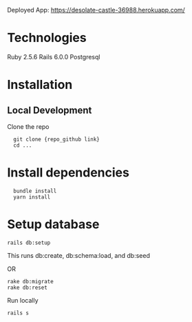 Deployed App: https://desolate-castle-36988.herokuapp.com/ 

# Technologies
Ruby 2.5.6
Rails 6.0.0
Postgresql

# Installation
  ## Local Development
  
  Clone the repo
  ```
    git clone {repo_github link}
    cd ...
   ```

# Install dependencies

  ```
    bundle install
    yarn install
  ```

# Setup database
  ```
  rails db:setup
  ```
  This runs db:create, db:schema:load, and db:seed
  
  OR
  
  ```
  rake db:migrate
  rake db:reset
```
Run locally
 ```
 rails s
 ```
